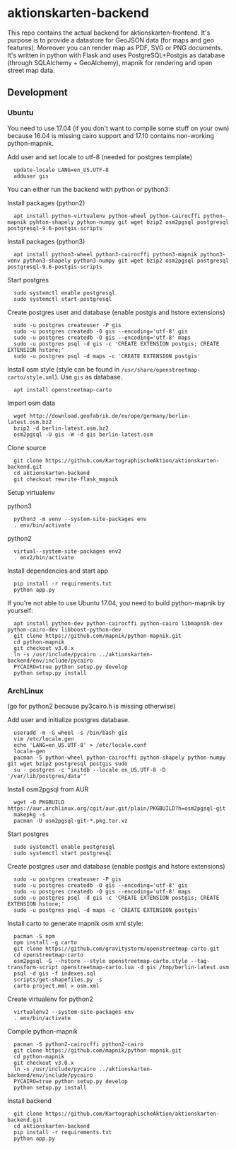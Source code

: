 aktionskarten-backend
=====================

This repo contains the actual backend for aktionskarten-frontend. It's purpose
is to provide a datastore for GeoJSON data (for maps and geo features). Moreover
you can render map as PDF, SVG or PNG documents. It's written in python with
Flask and uses PostgreSQL+Postgis as database (through SQLAlchemy + GeoAlchemy),
mapnik for rendering and open street map data.

Development
-----------

### Ubuntu

You need to use 17.04 (if you don't want to compile some stuff on your own)
because 16.04 is missing cairo support and 17.10 contains non-working
python-mapnik.

Add user and set locale to utf-8 (needed for postgres template)
```
  update-locale LANG=en_US.UTF-8
  adduser gis
```

You can either run the backend with python or python3:

Install packages (python2)
```
  apt install python-virtualenv python-wheel python-cairocffi python-mapnik pyhton-shapely python-numpy git wget bzip2 osm2pgsql postgresql postgresql-9.6-postgis-scripts
```

Install packages (python3)
```
  apt install python3-wheel python3-cairocffi python3-mapnik python3-venv python3-shapely python3-numpy git wget bzip2 osm2pgsql postgresql postgresql-9.6-postgis-scripts
```

Start postgres
```
  sudo systemctl enable postgresql
  sudo systemctl start postgresql
```

Create postgres user and database (enable postgis and hstore extensions)
```
  sudo -u postgres createuser -P gis
  sudo -u postgres createdb -O gis --encoding='utf-8' gis
  sudo -u postgres createdb -O gis --encoding='utf-8' maps
  sudo -u postgres psql -d gis -c 'CREATE EXTENSION postgis; CREATE EXTENSION hstore;'
  sudo -u postgres psql -d maps -c 'CREATE EXTENSION postgis'
```

Install osm style (style can be found in `/usr/share/openstreetmap-carto/style.xml`). Use `gis` as database.
```
  apt install openstreetmap-carto
```

Import osm data
```
  wget http://download.geofabrik.de/europe/germany/berlin-latest.osm.bz2
  bzip2 -d berlin-latest.osm.bz2
  osm2pgsql -U gis -W -d gis berlin-latest.osm
```

Clone source
```
  git clone https://github.com/KartographischeAktion/aktionskarten-backend.git
  cd aktionskarten-backend
  git checkout rewrite-flask_mapnik
```

Setup virtualenv

python3
```
  python3 -m venv --system-site-packages env
  . env/bin/activate
```

python2
```
  virtual--system-site-packages env2
  . env2/bin/activate
```

Install dependencies and start app
```
  pip install -r requirements.txt
  python app.py
```


If you're not able to use Ubuntu 17.04, you need to build python-mapnik by
yourself:

```
  apt install python-dev python-cairocffi python-cairo libmapnik-dev python-cairo-dev libboost-python-dev
  git clone https://github.com/mapnik/python-mapnik.git
  cd python-mapnik
  git checkout v3.0.x
  ln -s /usr/include/pycairo ../aktionskarten-backend/env/include/pycairo
  PYCAIRO=true python setup.py develop
  python setup.py install
```

### ArchLinux

(go for python2 because py3cairo.h is missing otherwise)

Add user and initialize postgres database.
```
  useradd -m -G wheel -s /bin/bash gis
  vim /etc/locale.gen
  echo 'LANG=en_US.UTF-8' > /etc/locale.conf
  locale-gen 
  pacman -S python-wheel python-cairocffi python-shapely python-numpy git wget bzip2 postgresql postgis sudo
  su - postgres -c "initdb --locale en_US.UTF-8 -D '/var/lib/postgres/data'"
```

Install osm2pgsql from AUR
```
  wget -O PKGBUILD https://aur.archlinux.org/cgit/aur.git/plain/PKGBUILD?h=osm2pgsql-git
  makepkg -s
  pacman -U osm2pgsql-git-*.pkg.tar.xz
```

Start postgres
```
  sudo systemctl enable postgresql
  sudo systemctl start postgresql
```

Create postgres user and database (enable postgis and hstore extensions)
```
  sudo -u postgres createuser -P gis
  sudo -u postgres createdb -O gis --encoding='utf-8' gis
  sudo -u postgres createdb -O gis --encoding='utf-8' maps
  sudo -u postgres psql -d gis -c 'CREATE EXTENSION postgis; CREATE EXTENSION hstore;'
  sudo -u postgres psql -d maps -c 'CREATE EXTENSION postgis'
```

Install carto to generate mapnik osm xml style:
```
  pacman -S npm
  npm install -g carto
  git clone https://github.com/gravitystorm/openstreetmap-carto.git
  cd openstreetmap-carto
  osm2pgsql -G --hstore --style openstreetmap-carto.style --tag-transform-script openstreetmap-carto.lua -d gis /tmp/berlin-latest.osm  
  psql -d gis -f indexes.sql
  scripts/get-shapefiles.py -s
  carto project.mml > osm.xml
```

Create virtualenv for python2
```
  virtualenv2 --system-site-packages env
  . env/bin/activate
```

Compile python-mapnik
```
  pacman -S python2-cairocffi python2-cairo
  git clone https://github.com/mapnik/python-mapnik.git
  cd python-mapnik
  git checkout v3.0.x
  ln -s /usr/include/pycairo ../aktionskarten-backend/env/include/pycairo
  PYCAIRO=true python setup.py develop
  python setup.py install
```

Install backend
```
  git clone https://github.com/KartographischeAktion/aktionskarten-backend.git
  cd aktionskarten-backend
  pip install -r requirements.txt
  python app.py
```
